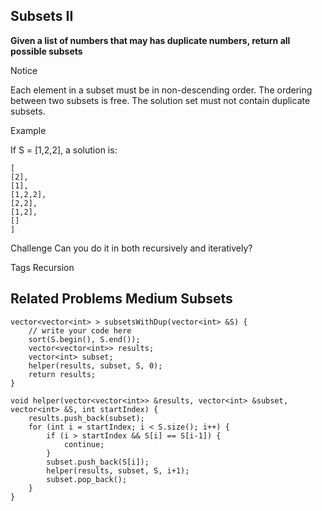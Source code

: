 ## Subsets II ##
**Given a list of numbers that may has duplicate numbers, return all possible subsets**

Notice

Each element in a subset must be in non-descending order.
The ordering between two subsets is free.
The solution set must not contain duplicate subsets.

Example

If S = [1,2,2], a solution is:

	[
	[2],
	[1],
	[1,2,2],
	[2,2],
	[1,2],
	[]
	]

Challenge 
Can you do it in both recursively and iteratively?

Tags 
Recursion

Related Problems 
Medium Subsets
----------

	vector<vector<int> > subsetsWithDup(vector<int> &S) {
	    // write your code here
	    sort(S.begin(), S.end());
	    vector<vector<int>> results;
	    vector<int> subset;
	    helper(results, subset, S, 0);
	    return results;
	}

	void helper(vector<vector<int>> &results, vector<int> &subset,
	vector<int> &S, int startIndex) {
	    results.push_back(subset);
	    for (int i = startIndex; i < S.size(); i++) {
	        if (i > startIndex && S[i] == S[i-1]) {
	            continue;
	        }
	        subset.push_back(S[i]);
	        helper(results, subset, S, i+1);
	        subset.pop_back();
	    }
	}